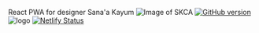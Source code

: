 React PWA for designer Sana'a Kayum
![Image of SKCA](https://sanaakayum.com/assets/img/logo/logo-black.png)
[![GitHub version](https://badge.fury.io/gh/conventional-changelog%2Fstandard-version.svg)](https://badge.fury.io/gh/conventional-changelog%2Fstandard-version)
![logo](https://img.shields.io/twitter/url?url=https%3A%2F%2Fgithub.com%2Fmerrillkoshy%2FSanaa-Kayum)
[![Netlify Status](https://api.netlify.com/api/v1/badges/66ca309b-2a2e-43ee-ac46-1e8be2ceda7e/deploy-status)](https://app.netlify.com/sites/sanaa-kayum-nxjs/deploys)
